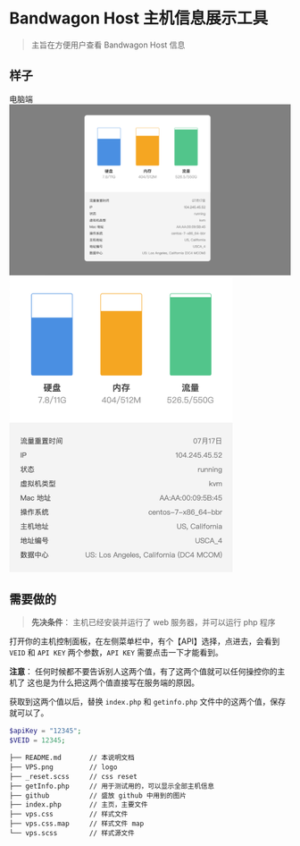 # Bandwagon Host 主机信息展示工具

> 主旨在方便用户查看 Bandwagon Host 信息


## 样子

电脑端
<img src="https://github.com/KyleBing/bandwagon-panel/blob/master/github/bandwagon_panel_pc.png?raw=true" width=""> 
<img src="https://github.com/KyleBing/bandwagon-panel/blob/master/github/bandwagon_panel_phone.png?raw=true" width="400"> 

## 需要做的

> **先决条件**： 主机已经安装并运行了 web 服务器，并可以运行 php 程序

打开你的主机控制面板，在左侧菜单栏中，有个【API】选择，点进去，会看到
`VEID` 和 `API KEY`  两个参数，`API KEY` 需要点击一下才能看到。

**注意**： 任何时候都不要告诉别人这两个值，有了这两个值就可以任何操控你的主机了
这也是为什么把这两个值直接写在服务端的原因。

获取到这两个值以后，替换 `index.php` 和 `getinfo.php` 文件中的这两个值，保存就可以了。

```php
$apiKey = "12345";
$VEID = 12345;
```

```bash
├── README.md		// 本说明文档
├── VPS.png			// logo
├── _reset.scss		// css reset
├── getInfo.php		// 用于测试用的，可以显示全部主机信息
├── github			// 盛放 github 中用到的图片
├── index.php		// 主页，主要文件
├── vps.css			// 样式文件
├── vps.css.map		// 样式文件 map
└── vps.scss		// 样式源文件
```